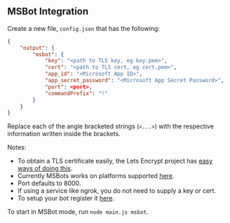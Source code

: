 ## MSBot Integration
Create a new file, `config.json` that has the following:
```json
{
	"output": {
		"msbot": {
			"key": "<path to TLS key, eg key.pem>",
			"cert": "<path to TLS cert, eg cert.pem>",
			"app_id": "<Microsoft App ID>",
			"app_secret_password": "<Microsoft App Secret Password>",
			"port": <port>,
			"commandPrefix": "!"
		}
	}
}
```
Replace each of the angle bracketed strings (`<...>`) with the respective information written inside the brackets.

Notes:
- To obtain a TLS certificate easily, the Lets Encrypt project has [easy ways of doing this](https://letsencrypt.org/getting-started/).
- Currently MSBots works on platforms supported [here](https://docs.botframework.com/en-us/csharp/builder/sdkreference/gettingstarted.html#channels).
- Port defaults to 8000.
- If using a service like ngrok, you do not need to supply a key or cert.
- To setup your bot register it [here](https://dev.botframework.com/bots/new).

To start in MSBot mode, run `node main.js msbot`.
